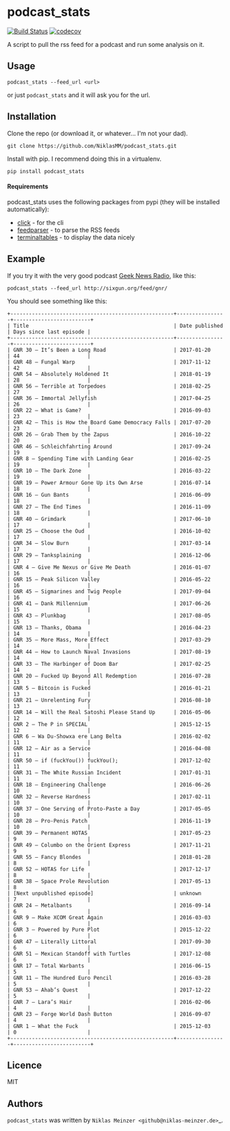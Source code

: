 podcast_stats
=============

[![Build Status](https://travis-ci.org/NiklasMM/podcast_stats.svg?branch=master)](https://travis-ci.org/NiklasMM/podcast_stats) [![codecov](https://codecov.io/gh/NiklasMM/podcast_stats/branch/master/graph/badge.svg)](https://codecov.io/gh/NiklasMM/podcast_stats)

A script to pull the rss feed for a podcast and run some analysis on it.

Usage
-----
 	podcast_stats --feed_url <url>
 
 or just `podcast_stats` and it will ask you for the url.
 
Installation
------------

Clone the repo (or download it, or whatever... I'm not your dad).

	git clone https://github.com/NiklasMM/podcast_stats.git

Install with pip. I recommend doing this in a virtualenv.

	pip install podcast_stats

#### Requirements

podcast_stats uses the following packages from pypi (they will be installed automatically):

* [click](https://pypi.python.org/pypi/click) - for the cli
* [feedparser](https://pypi.python.org/pypi/feedparser/5.2.1) - to parse the RSS feeds
* [terminaltables](https://pypi.python.org/pypi/terminaltables/3.1.0) - to display the data nicely

Example
-------------
If you try it with the very good podcast [Geek News Radio](http://sixgun.org/geeknewsradio/), like this:

	podcast_stats --feed_url http://sixgun.org/feed/gnr/
	
You should see something like this:

```
+-----------------------------------------------------+----------------+-------------------------+
| Title                                               | Date published | Days since last episode |
+-----------------------------------------------------+----------------+-------------------------+
| GNR 30 – It’s Been a Long Road                      | 2017-01-20     | 44                      |
| GNR 48 – Fungal Warp                                | 2017-11-12     | 42                      |
| GNR 54 – Absolutely Holdened It                     | 2018-01-19     | 28                      |
| GNR 56 – Terrible at Torpedoes                      | 2018-02-25     | 27                      |
| GNR 36 – Immortal Jellyfish                         | 2017-04-25     | 26                      |
| GNR 22 – What is Game?                              | 2016-09-03     | 23                      |
| GNR 42 – This is How the Board Game Democracy Falls | 2017-07-20     | 23                      |
| GNR 26 – Grab Them by the Zapus                     | 2016-10-22     | 20                      |
| GNR 46 – Schleichfahrting Around                    | 2017-09-24     | 19                      |
| GNR 8 – Spending Time with Landing Gear             | 2016-02-25     | 19                      |
| GNR 10 – The Dark Zone                              | 2016-03-22     | 19                      |
| GNR 19 – Power Armour Gone Up its Own Arse          | 2016-07-14     | 18                      |
| GNR 16 – Gun Bants                                  | 2016-06-09     | 18                      |
| GNR 27 – The End Times                              | 2016-11-09     | 18                      |
| GNR 40 – Grimdark                                   | 2017-06-10     | 17                      |
| GNR 25 – Choose the Oud                             | 2016-10-02     | 17                      |
| GNR 34 – Slow Burn                                  | 2017-03-14     | 17                      |
| GNR 29 – Tanksplaining                              | 2016-12-06     | 17                      |
| GNR 4 – Give Me Nexus or Give Me Death              | 2016-01-07     | 16                      |
| GNR 15 – Peak Silicon Valley                        | 2016-05-22     | 16                      |
| GNR 45 – Sigmarines and Twig People                 | 2017-09-04     | 16                      |
| GNR 41 – Dank Millennium                            | 2017-06-26     | 15                      |
| GNR 43 – Plunkbag                                   | 2017-08-05     | 15                      |
| GNR 13 – Thanks, Obama                              | 2016-04-23     | 14                      |
| GNR 35 – More Mass, More Effect                     | 2017-03-29     | 14                      |
| GNR 44 – How to Launch Naval Invasions              | 2017-08-19     | 14                      |
| GNR 33 – The Harbinger of Doom Bar                  | 2017-02-25     | 14                      |
| GNR 20 – Fucked Up Beyond All Redemption            | 2016-07-28     | 13                      |
| GNR 5 – Bitcoin is Fucked                           | 2016-01-21     | 13                      |
| GNR 21 – Unrelenting Fury                           | 2016-08-10     | 13                      |
| GNR 14 – Will the Real Satoshi Please Stand Up      | 2016-05-06     | 12                      |
| GNR 2 – The P in SPECIAL                            | 2015-12-15     | 12                      |
| GNR 6 – Wa Du-Showxa ere Lang Belta                 | 2016-02-02     | 11                      |
| GNR 12 – Air as a Service                           | 2016-04-08     | 11                      |
| GNR 50 – if (fuckYou()) fuckYou();                  | 2017-12-02     | 11                      |
| GNR 31 – The White Russian Incident                 | 2017-01-31     | 11                      |
| GNR 18 – Engineering Challenge                      | 2016-06-26     | 10                      |
| GNR 32 – Reverse Hardness                           | 2017-02-11     | 10                      |
| GNR 37 – One Serving of Proto-Paste a Day           | 2017-05-05     | 10                      |
| GNR 28 – Pro-Penis Patch                            | 2016-11-19     | 10                      |
| GNR 39 – Permanent HOTAS                            | 2017-05-23     | 9                       |
| GNR 49 – Columbo on the Orient Express              | 2017-11-21     | 9                       |
| GNR 55 – Fancy Blondes                              | 2018-01-28     | 8                       |
| GNR 52 – HOTAS for Life                             | 2017-12-17     | 8                       |
| GNR 38 – Space Prole Revolution                     | 2017-05-13     | 8                       |
| [Next unpublished episode]                          | unknown        | 7                       |
| GNR 24 – Metalbants                                 | 2016-09-14     | 6                       |
| GNR 9 – Make XCOM Great Again                       | 2016-03-03     | 6                       |
| GNR 3 – Powered by Pure Plot                        | 2015-12-22     | 6                       |
| GNR 47 – Literally Littoral                         | 2017-09-30     | 6                       |
| GNR 51 – Mexican Standoff with Turtles              | 2017-12-08     | 6                       |
| GNR 17 – Total Warbants                             | 2016-06-15     | 5                       |
| GNR 11 – The Hundred Euro Pencil                    | 2016-03-28     | 5                       |
| GNR 53 – Ahab’s Quest                               | 2017-12-22     | 5                       |
| GNR 7 – Lara’s Hair                                 | 2016-02-06     | 4                       |
| GNR 23 – Forge World Dash Button                    | 2016-09-07     | 4                       |
| GNR 1 – What the Fuck                               | 2015-12-03     | 0                       |
+-----------------------------------------------------+----------------+-------------------------+

```

Licence
-------
MIT 

Authors
-------

`podcast_stats` was written by `Niklas Meinzer <github@niklas-meinzer.de>`_.
